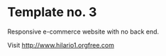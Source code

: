 # Template no. 3

Responsive e-commerce website with no back end.

Visit http://www.hilario1.orgfree.com
